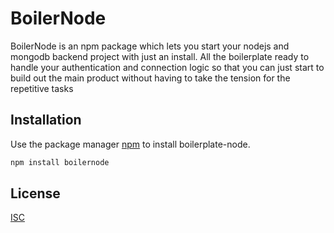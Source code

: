 # BoilerNode

BoilerNode is an npm package which lets you start your nodejs and mongodb backend project with just an install. All the boilerplate ready to handle your authentication and connection logic so that you can just start to build out the main product without having to take the tension for the repetitive tasks

## Installation

Use the package manager [npm](https://www.npmjs.com/) to install boilerplate-node.

```bash
npm install boilernode
```

## License

[ISC](https://opensource.org/license/isc-license-txt/)